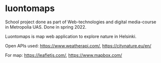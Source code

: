 # luontomaps

School project done as part of Web-technologies and digital media-course in Metropolia UAS. Done in spring 2022.

Luontomaps is map web application to explore nature in Helsinki.

Open APIs used: https://www.weatherapi.com/, https://citynature.eu/en/

For map: https://leafletjs.com/, https://www.mapbox.com/